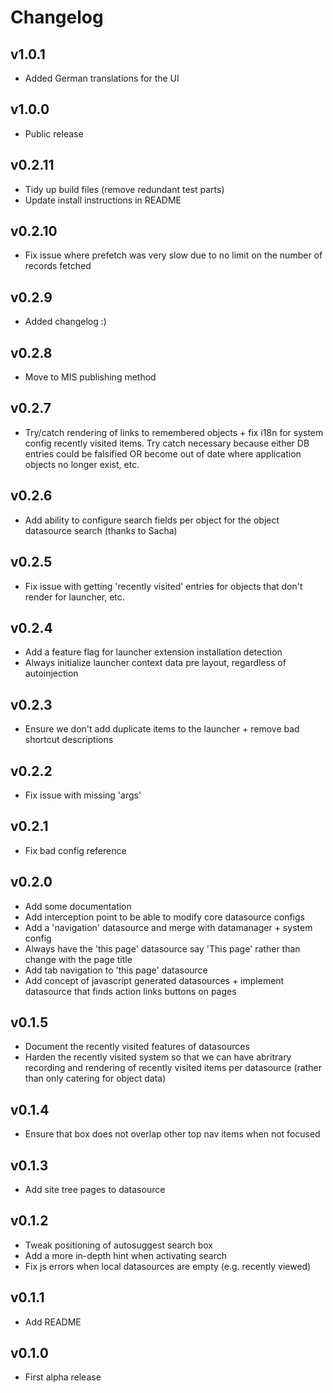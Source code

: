 # Changelog

## v1.0.1

* Added German translations for the UI

## v1.0.0

* Public release

## v0.2.11

* Tidy up build files (remove redundant test parts)
* Update install instructions in README

## v0.2.10

* Fix issue where prefetch was very slow due to no limit on the number of records fetched

## v0.2.9

* Added changelog :)

## v0.2.8

* Move to MIS publishing method

## v0.2.7

* Try/catch rendering of links to remembered objects + fix i18n for system config recently visited items. Try catch necessary because either DB entries could be falsified OR become out of date where application objects no longer exist, etc.

## v0.2.6

* Add ability to configure search fields per object for the object datasource search (thanks to Sacha)

## v0.2.5

* Fix issue with getting 'recently visited' entries for objects that don't render for launcher, etc.

## v0.2.4

* Add a feature flag for launcher extension installation detection
* Always initialize launcher context data pre layout, regardless of autoinjection

## v0.2.3

* Ensure we don't add duplicate items to the launcher + remove bad shortcut descriptions

## v0.2.2

* Fix issue with missing 'args'

## v0.2.1

* Fix bad config reference

## v0.2.0

* Add some documentation
* Add interception point to be able to modify core datasource configs
* Add a 'navigation' datasource and merge with datamanager + system config
* Always have the 'this page' datasource say 'This page' rather than change with the page title
* Add tab navigation to 'this page' datasource
* Add concept of javascript generated datasources + implement datasource that finds action links buttons on pages

## v0.1.5

* Document the recently visited features of datasources
* Harden the recently visited system so that we can have abritrary recording and rendering of recently visited items per datasource (rather than only catering for object data)

## v0.1.4

* Ensure that box does not overlap other top nav items when not focused

## v0.1.3

* Add site tree pages to datasource

## v0.1.2

* Tweak positioning of autosuggest search box
* Add a more in-depth hint when activating search
* Fix js errors when local datasources are empty (e.g. recently viewed)

## v0.1.1

* Add README

## v0.1.0

* First alpha release
